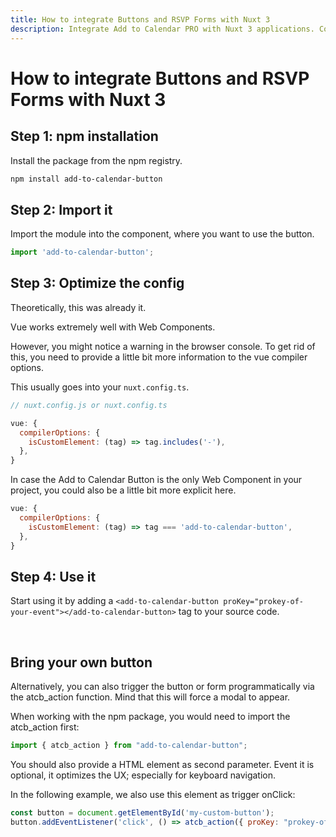 ```yaml
---
title: How to integrate Buttons and RSVP Forms with Nuxt 3
description: Integrate Add to Calendar PRO with Nuxt 3 applications. Complete guide for calendar buttons and RSVP forms in Nuxt projects.
---
```


# How to integrate Buttons and RSVP Forms with Nuxt 3

## Step 1: npm installation

Install the package from the npm registry.

```bash
npm install add-to-calendar-button
```

## Step 2: Import it

Import the module into the component, where you want to use the button.

```javascript
import 'add-to-calendar-button';
```

## Step 3: Optimize the config

Theoretically, this was already it.

Vue works extremely well with Web Components.

However, you might notice a warning in the browser console.
To get rid of this, you need to provide a little bit more information to the vue compiler options.

This usually goes into your `nuxt.config.ts`.

```javascript
// nuxt.config.js or nuxt.config.ts

vue: {
  compilerOptions: {
    isCustomElement: (tag) => tag.includes('-'),
  },
}
```

In case the Add to Calendar Button is the only Web Component in your project, you could also be a little bit more explicit here.

```javascript
vue: {
  compilerOptions: {
    isCustomElement: (tag) => tag === 'add-to-calendar-button',
  },
}
```

## Step 4: Use it

Start using it by adding a `<add-to-calendar-button proKey="prokey-of-your-event"></add-to-calendar-button>` tag to your source code.

<br />

## Bring your own button

Alternatively, you can also trigger the button or form programmatically via the atcb_action function. Mind that this will force a modal to appear.

When working with the npm package, you would need to import the atcb_action first:

```javascript
import { atcb_action } from "add-to-calendar-button";
```

You should also provide a HTML element as second parameter. Event it is optional, it optimizes the UX; especially for keyboard navigation.

In the following example, we also use this element as trigger onClick:

```javascript
const button = document.getElementById('my-custom-button');
button.addEventListener('click', () => atcb_action({ proKey: "prokey-of-your-event"}, button));

```
